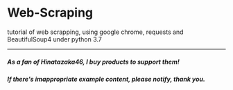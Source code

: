 # Web-Scraping
tutorial of web scrapping, using google chrome, requests and BeautifulSoup4 under python 3.7


--------------------------------------------------------------------------------------------
##### As a fan of Hinatazaka46, I buy products to support them!
##### If there's imappropriate example content, please notify, thank you.
